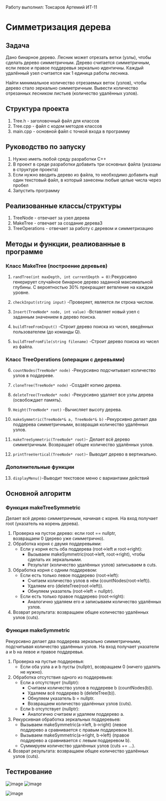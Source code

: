 Работу выполнил: Токсаров Артемий ИТ-11

# **Симметризация дерева**

## **Задача**

Дано бинарное дерево. Лесник может отрезать ветки (узлы), чтобы сделать дерево симметричным.
Дерево считается симметричным, если левое и правое поддеревья зеркально идентичны.
Каждый удалённый узел считается как 1 единица работы лесника.

Найти минимальное количество отрезаемых веток (узлов), чтобы дерево стало зеркально симметричным. 
Вывести количество отрезанных лесником листьев (количество удалённых узлов).

## **Структура проекта**
1. Tree.h - заголовочный файл для классов
2. Tree.cpp - файл с кодом методов классов
3. main.cpp - основной файл с точкой входа в программу

## **Руководство по запуску**
1. Нужно иметь любой среду разработки С++
2. В проект в среде разработки добавить три основных файла (указаны в структуре проекта)
3. Если нужно вводить дерево из файла, то необходимо добавить ещё один текстовый файл, в который занесены любые целые числа через пробел
4. Запустить программу

## **Реализованные классы/структуры**
1. TreeNode - отвечает за узел дерева
2. MakeTree - отвечает за создание дерева3
3. TreeOperations - отвечает за работу с деревом и симметризацию

## **Методы и функции, реалиованные в программе**
### Класс MakeTree (построение деревьев)
1. ```randTree(int maxDepth, int currentDepth = 0)```:Рекурсивно генерирует случайное бинарное дерево заданной максимальной глубины.
С вероятностью 30% прекращает ветвление на каждом уровне.

2. ```checkInput(string input)``` -Проверяет, является ли строка числом.

3. ```Insert(TreeNode* node, int value)``` -Вставляет новый узел с заданным значением в дерево поиска.

4. ```buildTreeFromInput()``` -Строит дерево поиска из чисел, введённых пользователем (до команды Q).

5. ```buildTreeFromFile(string filename)``` -Строит дерево поиска из чисел из файла.

### Класс TreeOperations (операции с деревьями)
6. ```countNodes(TreeNode* node)``` -Рекурсивно подсчитывает количество узлов в поддереве.

7. ```cloneTree(TreeNode* node)``` -Создаёт копию дерева.

8. ```deleteTree(TreeNode* node)``` -Рекурсивно удаляет все узлы дерева (освобождает память).

9. ```Height(TreeNode* root)``` -Вычисляет высоту дерева.

10. ```makeSymmetric(TreeNode*& a, TreeNode*& b)``` -Рекурсивно делает два поддерева симметричными, возвращая количество удалённых узлов.

11. ```makeTreeSymmetric(TreeNode* root)```- Делает всё дерево симметричным. Возвращает общее количество удалённых узлов.

12. ```printTreeVertical(TreeNode* root)```- Выводит дерево в вертикально.
### Дополнительные функции
13. ```displayMenu()```-Выводит текстовое меню с вариантами действий

## Основной алгоритм
### Функция makeTreeSymmetric
Делает всё дерево симметричным, начиная с корня. На вход получает root (указатель на корень дерева).
1. Проверка на пустое дерево: если root == nullptr, возвращаем 0 (дерево уже симметрично).
2. Обработка корня с двумя поддеревьями:
    - Если у корня есть оба поддерева (root->left и root->right):
         - Вызываем makeSymmetric(root->left, root->right), чтобы сделать их зеркальными.
         - Результат (количество удалённых узлов) записываем в cuts.
3. Обработка корня с одним поддеревом:
    - Если есть только левое поддерево (root->left):
         - Считаем количество узлов в нём (countNodes(root->left)).
         - Удаляем его (deleteTree(root->left)).
         - Обнуляем указатель (root->left = nullptr).
    - Если есть только правое поддерево (root->right):
         - Аналогично удаляем его и записываем количество удалённых узлов.
4. Возврат результата: возвращаем общее количество удалённых узлов (cuts).
### Функция makeSymmetric
Рекурсивно делает два поддерева зеркально симметричными, подсчитывая количество удалённых узлов. На вход получает указатели a и b на левое и правое поддеревья.
1. Проверка на пустые поддеревья:
     - Если оба узла a и b пусты (nullptr), возвращаем 0 (ничего удалять не нужно).
2. Обработка отсутствия одного из поддеревьев:
     - Если a отсутствует (nullptr):
          - Считаем количество узлов в поддереве b (countNodes(b)).
          - Удаляем всё поддерево b (deleteTree(b)).
          - Обнуляем указатель b = nullptr.
          - Возвращаем количество удалённых узлов (cuts).
     - Если b отсутствует (nullptr):
          - Аналогично считаем и удаляем поддерево a.
3. Рекурсивная обработка зеркальных поддеревьев:
     - Вызываем makeSymmetric(a->left, b->right) (левое поддерево a сравнивается с правым поддеревом b).
     - Вызываем makeSymmetric(a->right, b->left) (правое поддерево a сравнивается с левым поддеревом b).
     - Суммируем количество удалённых узлов (cuts += ...).
4. Возврат результата: возвращаем общее количество удалённых узлов (cuts).
## Тестирование
![image](https://github.com/user-attachments/assets/6cc467f5-934e-4952-aeaf-2503161c0112)
![image](https://github.com/user-attachments/assets/091e59c2-4f9c-4728-80f7-5b4b350c2a9f)

![image](https://github.com/user-attachments/assets/c2bdb327-276f-41a7-9539-95fe8964aafb)






